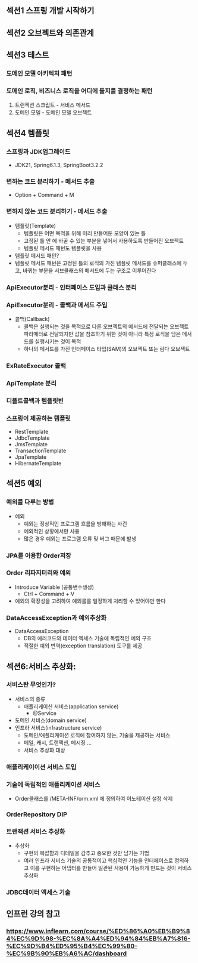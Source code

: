 ## 섹션1 스프링 개발 시작하기

## 섹션2 오브젝트와 의존관계

## 섹션3 테스트
### 도메인 모델 아키텍처 패턴
### 도메인 로직, 비즈니스 로직을 어디에 둘지를 결정하는 패턴
1. 트랜젝션 스크립트 - 서비스 메서드
2. 도메인 모델 - 도메인 모델 오브젝트

## 섹션4 템플릿
### 스프링과 JDK업그레이드
* JDK21, Spring6.1.3, SpringBoot3.2.2
### 변하는 코드 분리하기 - 메서드 추출
* Option + Command + M
### 변하지 않는 코드 분리하기 - 메서드 추출
* 템플릿(Template)
  * 템플릿은 어떤 목적을 위해 미리 만들어둔 모양이 있는 틀
  * 고정된 틀 안 에 바꿀 수 있는 부분을 넣어서 사용하도록 만들어진 오브젝트
  * 템플릿 메서드 패턴도 템플릿을 사용
* 템플릿 메서드 패턴?
 * 템플릿 메서드 패턴은 고정된 틀의 로직의 가진 템플릿 메서드를 슈퍼클래스에 두고, 바뀌는 부분을 서브클래스의 메서드에 두는 구조로 이루어진다
### ApiExecutor분리 - 인터페이스 도입과 클래스 분리
### ApiExecutor분리 - 콜백과 메서드 주입
* 콜백(Callback)
  * 콜백은 실행되는 것을 목적으로 다른 오브젝트의 메서드에 전달되는 오브젝트 파라메터로 전달되지만 값을 참조하기 위한 것이 아니라 특정 로직을 담은 메서드를 실행시키는 것이 목적
  * 하나의 메서드를 가진 인터페이스 타입(SAM)의 오브젝트 또는 람다 오브젝트
### ExRateExecutor 콜백
### ApiTemplate 분리
### 디폴트콜백과 템플릿빈
### 스프링이 제공하는 템플릿
* RestTemplate
* JdbcTemplate
* JmsTemplate
* TransactionTemplate
* JpaTemplate
* HibernateTemplate

## 섹션5 예외
### 예외를 다루는 방법
* 예외
  * 예외는 정상적인 프로그램 흐름을 방해하는 사건
  * 예외적인 상황에서만 사용
  * 많은 경우 예외는 프로그램 오류 및 버그 때문에 발생
### JPA를 이용한 Order저장
### Order 리파지터리와 예외
* Introduce Variable (공통변수생성)
  * Ctrl + Command + V
* 예외의 확장성을 고려하여 예외를를 일정하게 처리할 수 있어야만 한다
### DataAccessException과 예외추상화
* DataAccessException
  * DB의 에러코드와 데이터 엑세스 기술에 독립적인 예외 구조
  * 적절한 예외 번역(exception translation) 도구를 제공

## 섹션6:서비스 추상화:
### 서비스란 무엇인가?
* 서비스의 종류
  * 애플리케이션 서비스(application service)
    * @Service
* 도메인 서비스(domain service)
* 인프라 서비스(infrastructure service)
  * 도메인/애플리케이션 로직에 참여하지 않는, 기술을 제공하는 서비스 
  * 메일, 캐시, 트랜잭션, 메시징 ... 
  * 서비스 추상화 대상
### 애플리케이이션 서비스 도입
### 기술에 독립적인 애플리케이션 서비스
* Order클래스를 /META-INF/orm.xml 에 정의하여 어노테이션 설정 삭제
### OrderRepository DIP
### 트랜잭션 서비스 추상화
* 추상화
  * 구현의 복잡함과 디테일을 감추고 중요한 것만 남기는 기법
  * 여러 인프라 서비스 기술의 공통적이고 핵심적인 기능을 인터페이스로 정의하고 이를 구현하는 어댑터를 만들어 일관된 사용이 가능하게 만드는 것이 서비스 추상화
### JDBC데이터 액세스 기술

## 인프런 강의 참고
### https://www.inflearn.com/course/%ED%86%A0%EB%B9%84%EC%9D%98-%EC%8A%A4%ED%94%84%EB%A7%816-%EC%9D%B4%ED%95%B4%EC%99%80-%EC%9B%90%EB%A6%AC/dashboard